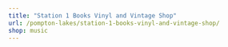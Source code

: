 ```yaml
---
title: "Station 1 Books Vinyl and Vintage Shop"
url: /pompton-lakes/station-1-books-vinyl-and-vintage-shop/
shop: music
---
```

